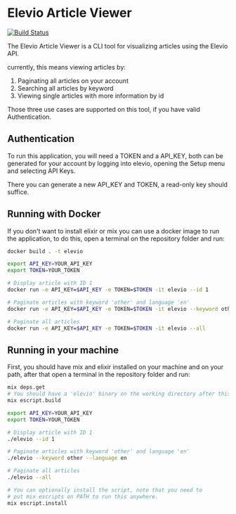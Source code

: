 # Elevio Article Viewer

[![Build Status](https://travis-ci.org/aaneto/elevio-article-viewer.svg?branch=master)](https://travis-ci.org/aaneto/elevio-article-viewer)

The Elevio Article Viewer is a CLI tool for visualizing articles using the Elevio API.

currently, this means viewing articles by:
1. Paginating all articles on your account
2. Searching all articles by keyword
3. Viewing single articles with more information by id

Those three use cases are supported on this tool, if you have valid Authentication.

## Authentication
To run this application, you will need a TOKEN and a API_KEY, both can be generated for your account by logging into elevio, opening the Setup menu and selecting API Keys.

There you can generate a new API_KEY and TOKEN, a read-only key should suffice.

## Running with Docker
If you don't want to install elixir or mix you can use a docker image to run the application, to do this, open a terminal on the repository folder and run:

```bash
docker build . -t elevio

export API_KEY=YOUR_API_KEY
export TOKEN=YOUR_TOKEN

# Display article with ID 1
docker run -e API_KEY=$API_KEY -e TOKEN=$TOKEN -it elevio --id 1

# Paginate articles with keyword 'other' and language 'en'
docker run -e API_KEY=$API_KEY -e TOKEN=$TOKEN -it elevio --keyword other --language en

# Paginate all articles
docker run -e API_KEY=$API_KEY -e TOKEN=$TOKEN -it elevio --all
```

## Running in your machine

First, you should have mix and elixir installed on your machine and on your path, after that open a terminal in the repository folder and run:

```bash
mix deps.get
# You should have a 'elevio' binary on the working directory after this command
mix escript.build

export API_KEY=YOUR_API_KEY
export TOKEN=YOUR_TOKEN

# Display article with ID 1
./elevio --id 1

# Paginate articles with keyword 'other' and language 'en'
./elevio --keyword other --language en

# Paginate all articles
./elevio --all

# You can optionally install the script, note that you need to
# put mix escripts on PATH to run this anywhere.
mix escript.install
```

